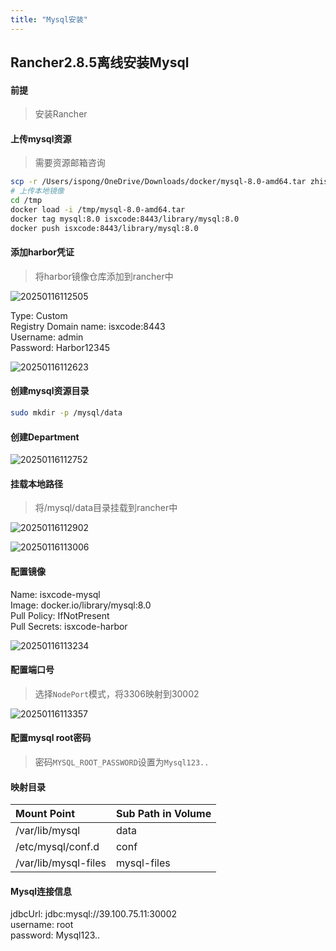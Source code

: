 ```yaml
---
title: "Mysql安装"
---
```


## Rancher2.8.5离线安装Mysql

#### 前提

> 安装Rancher

#### 上传mysql资源

> 需要资源邮箱咨询

```bash
scp -r /Users/ispong/OneDrive/Downloads/docker/mysql-8.0-amd64.tar zhishuyun@39.100.75.11:/tmp
# 上传本地镜像
cd /tmp
docker load -i /tmp/mysql-8.0-amd64.tar
docker tag mysql:8.0 isxcode:8443/library/mysql:8.0
docker push isxcode:8443/library/mysql:8.0
```

#### 添加harbor凭证

> 将harbor镜像仓库添加到rancher中

![20250116112505](https://img.isxcode.com/picgo/20250116112505.png)

Type: Custom  
Registry Domain name: isxcode:8443  
Username: admin  
Password: Harbor12345  

![20250116112623](https://img.isxcode.com/picgo/20250116112623.png)

#### 创建mysql资源目录

```bash
sudo mkdir -p /mysql/data
```

#### 创建Department

![20250116112752](https://img.isxcode.com/picgo/20250116112752.png)

#### 挂载本地路径

> 将/mysql/data目录挂载到rancher中

![20250116112902](https://img.isxcode.com/picgo/20250116112902.png)

![20250116113006](https://img.isxcode.com/picgo/20250116113006.png)

#### 配置镜像

Name: isxcode-mysql  
Image: docker.io/library/mysql:8.0  
Pull Policy: IfNotPresent  
Pull Secrets: isxcode-harbor

![20250116113234](https://img.isxcode.com/picgo/20250116113234.png)

#### 配置端口号

> 选择`NodePort`模式，将3306映射到30002

![20250116113357](https://img.isxcode.com/picgo/20250116113357.png)

#### 配置mysql root密码

> 密码`MYSQL_ROOT_PASSWORD`设置为`Mysql123..`

#### 映射目录

| Mount Point          | Sub Path in Volume |
|:---------------------|:-------------------|
| /var/lib/mysql       | data               |     
| /etc/mysql/conf.d    | conf               |  
| /var/lib/mysql-files | mysql-files        |

#### Mysql连接信息

jdbcUrl:  jdbc:mysql://39.100.75.11:30002   
username:  root  
password:  Mysql123..